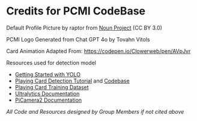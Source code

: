 # Credits for PCMI CodeBase

Default Profile Picture by raptor from <a href="https://thenounproject.com/browse/icons/term/profile/" target="_blank" title="profile Icons">Noun Project</a> (CC BY 3.0)

PCMI Logo Generated from Chat GPT 4o by Tovahn Vitols

Card Animation Adapted From: https://codepen.io/Clowerweb/pen/AVpJvr

Resources used for detection model
- [Getting Started with YOLO](https://core-electronics.com.au/guides/getting-started-with-yolo-object-and-animal-recognition-on-the-raspberry-pi/)
- [Playing Card Detection Tutorial](https://medium.com/@sdwiulfah/having-fun-with-yolov8-how-good-your-model-in-detecting-playing-card-a468a02e4775) and [Codebase](https://github.com/saskia-dwi-ulfah/playing-card-detection-yolov8/)
- [Playing Card Training Dataset](https://www.kaggle.com/datasets/andy8744/playing-cards-object-detection-dataset)
- [Ultralytics Documentation](https://docs.ultralytics.com/)
- [PiCamera2 Documentation](https://datasheets.raspberrypi.com/camera/picamera2-manual.pdf)


*All Code and Resources designed by Group Members if not cited above*